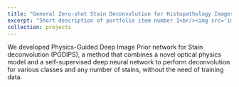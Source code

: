 ```yaml
---
title: "General Zero-shot Stain Deconvolution for Histopathology Images"
excerpt: "Short description of portfolio item number 1<br/><img src='images/pgdips.png'/>"
collection: projects
---
```


We developed Physics-Guided Deep Image Prior network for Stain deconvolution (PGDIPS), a method that combines a novel optical physics model and a self-supervised deep neural network to perform deconvolution for various classes and any number of stains, without the need of training data.
